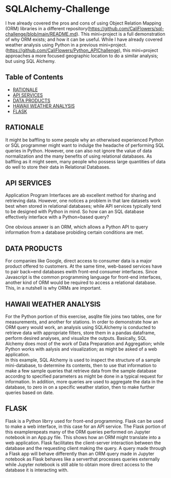 # SQLAlchemy-Challenge
I hve already covered the pros and cons of using Object Relation Mapping (ORM) libraries in a different repository(https://github.com/CaliFlowers/sql-challenge/blob/main/README.md). This mini=project is a full demonstration of why ORM exists; and how it can be useful. While I have already covered weather analysis using Python in a previous mini=project. (https://github.com/CaliFlowers/Python_APIChallenge), this mini=project approaches a more focused geographic location to do a similar analysis; but using SQL Alchemy. 

## Table of Contents
* [RATIONALE](#rationale)
* [API SERVICES](#api=services)
* [DATA PRODUCTS](#data-products)
* [HAWAII WEATHER ANALYSIS](#hawaii-weather-analysis)
* [FLASK](#flask)

## RATIONALE
It might be baffling to some people why an otherwised experienced Python or SQL programmer might want to indulge the headache of performing SQL queries in Python. However, one can also not ignore the value of data normalization and the many benefits of using relational databases. As baffling as it might seem, many people who possess large quantities of data do well to store their data in Relational Databases. 

## API SERVICES
Application Program Interfaces are ab excellent method for sharing and retrieving data. However, one notices a problem in that lare datasets work best when stored in relational databases; while API services typically tend to be designed with Python in mind. So how can an SQL database effectively interface with a Python=based query?

One obvious answer is an ORM, which allows a Python API to query information from a database probiding certain conditions are met. 

## DATA PRODUCTS
For companies like Google, direct access to consumer data is a major product offered to customers. At the same time, web-based services have to pair back=end databases ewith front-end consumer interfaces. Since Javascript is the common programming language for front-end interfaces, another kind of ORM would be required to access a relational database. This, in a nutshell is why ORMs are important. 

## HAWAII WEATHER ANALYSIS
For the Python portion of this exercise, asqlite file joins two tables, one for measurements, and another for stations. In order to demonstrate how an ORM query would work, an analysis using SQLAlchemy is conducted to retrieve data with appropriate filters, store them in a pandas dataframe, perform desired analyses, and visualize the outputs. Basically, SQL Alchemy does most of the work of Data Preparation and Aggregation; while Python works with aalysis and visualization; as might be asked of a web application.  
In this example, SQL Alchemy is used to inspect the structure of a sample mini-database, to determine its contents, then to use that information to make a few sample queries that retrieve data from the sample database accordng to specified parameters as might be done in a typical request for information. In addition, more queries are used to aggregate the data in the database, to zero in on a specific weather station, then to make further queries based on date. 

## FLASK
Flask is a Python librry used for front-end programming. Flask can be used to make a web interface, in this case for an API service. The Flask portion of this examplerepeats many of the ORM queries performed on Jupyter notebook in an App.py file. This shows how an ORM might translate into a web application. Flask facilitates the client-server interaction between the database and the requesting client making the query. A query made through a Flask app will behave differently than an ORM query made in Jupyter notebook as Flask behaves like a serverthat processes queries externally while Jupyter notebook is still able to obtain more direct access to the database it is interacting with.
